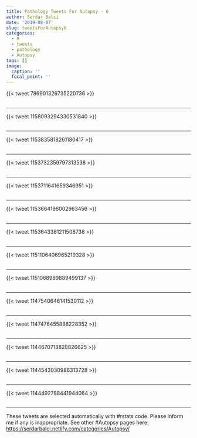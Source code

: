```yaml
---
title: Pathology Tweets For Autopsy - 6
author: Serdar Balci
date: '2019-08-07'
slug: tweetsForAutopsy6
categories:
  - R
  - tweets
  - pathology
  - Autopsy
tags: []
image:
  caption: ''
  focal_point: ''
---
```



{{< tweet 786901326735220736 >}}
<br>
<br>
<hr>
{{< tweet 1158093294330531840 >}}
<br>
<br>
<hr>
{{< tweet 1153835818261180417 >}}
<br>
<br>
<hr>
{{< tweet 1153732359797313538 >}}
<br>
<br>
<hr>
{{< tweet 1153711641659346951 >}}
<br>
<br>
<hr>
{{< tweet 1153664196002963456 >}}
<br>
<br>
<hr>
{{< tweet 1153643381211508738 >}}
<br>
<br>
<hr>
{{< tweet 1151106406965219328 >}}
<br>
<br>
<hr>
{{< tweet 1151068989889499137 >}}
<br>
<br>
<hr>
{{< tweet 1147540646141530112 >}}
<br>
<br>
<hr>
{{< tweet 1147476455888228352 >}}
<br>
<br>
<hr>
{{< tweet 1144670718828826625 >}}
<br>
<br>
<hr>
{{< tweet 1144543030986313728 >}}
<br>
<br>
<hr>
{{< tweet 1144492788441944064 >}}
<br>
<br>
<hr>


These tweets are selected automatically with #rstats code. Please inform me if any is inappropriate.
See other #Autopsy pages here: https://serdarbalci.netlify.com/categories/Autopsy/
